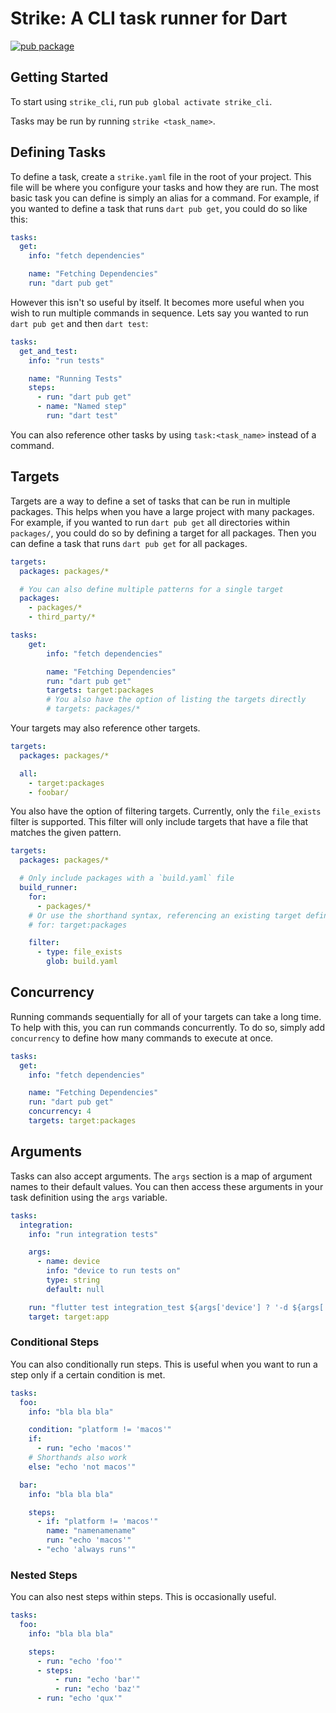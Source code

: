 # Strike: A CLI task runner for Dart

[![pub package](https://img.shields.io/pub/v/strike_cli.svg)](https://pub.dartlang.org/packages/strike_cli)

## Getting Started

To start using `strike_cli`, run `pub global activate strike_cli`.

Tasks may be run by running `strike <task_name>`.

## Defining Tasks

To define a task, create a `strike.yaml` file in the root of your project. This file will be where you configure your tasks and how they are run. The most basic task you can define is simply an alias for a command. For example, if you wanted to define a task that runs `dart pub get`, you could do so like this:

```yaml
tasks:
  get:
    info: "fetch dependencies"

    name: "Fetching Dependencies"
    run: "dart pub get"
```

However this isn't so useful by itself. It becomes more useful when you wish to run multiple commands in sequence. Lets say you wanted to run `dart pub get` and then `dart test`:

```yaml
tasks:
  get_and_test:
    info: "run tests"

    name: "Running Tests"
    steps:
      - run: "dart pub get"
      - name: "Named step"
        run: "dart test"
```

You can also reference other tasks by using `task:<task_name>` instead of a command.

## Targets

Targets are a way to define a set of tasks that can be run in multiple packages. This helps when you have a large project with many packages. For example, if you wanted to run `dart pub get` all directories within `packages/`, you could do so by defining a target for all packages. Then you can define a task that runs `dart pub get` for all packages.

```yaml
targets:
  packages: packages/*

  # You can also define multiple patterns for a single target
  packages:
    - packages/*
    - third_party/*

tasks:
    get:
        info: "fetch dependencies"

        name: "Fetching Dependencies"
        run: "dart pub get"
        targets: target:packages
        # You also have the option of listing the targets directly
        # targets: packages/*
```

Your targets may also reference other targets.

```yaml
targets:
  packages: packages/*

  all:
    - target:packages
    - foobar/
```

You also have the option of filtering targets. Currently, only the `file_exists` filter is supported. This filter will only include targets that have a file that matches the given pattern.

```yaml
targets:
  packages: packages/*

  # Only include packages with a `build.yaml` file
  build_runner:
    for:
      - packages/*
    # Or use the shorthand syntax, referencing an existing target definition
    # for: target:packages

    filter:
      - type: file_exists
        glob: build.yaml
```

## Concurrency

Running commands sequentially for all of your targets can take a long time. To help with this, you can run commands concurrently. To do so, simply add `concurrency` to define how many commands to execute at once.

```yaml
tasks:
  get:
    info: "fetch dependencies"

    name: "Fetching Dependencies"
    run: "dart pub get"
    concurrency: 4
    targets: target:packages
```

## Arguments

Tasks can also accept arguments. The `args` section is a map of argument names to their default values. You can then access these arguments in your task definition using the `args` variable.

```yaml
tasks:
  integration:
    info: "run integration tests"

    args:
      - name: device
        info: "device to run tests on"
        type: string
        default: null

    run: "flutter test integration_test ${args['device'] ? '-d ${args['device']}' : ''}"
    target: target:app
```

### Conditional Steps

You can also conditionally run steps. This is useful when you want to run a step only if a certain condition is met.

```yaml
tasks:
  foo:
    info: "bla bla bla"

    condition: "platform != 'macos'"
    if:
      - run: "echo 'macos'"
    # Shorthands also work
    else: "echo 'not macos'"

  bar:
    info: "bla bla bla"

    steps:
      - if: "platform != 'macos'"
        name: "namenamename"
        run: "echo 'macos'"
      - "echo 'always runs'"
```

### Nested Steps

You can also nest steps within steps. This is occasionally useful.

```yaml
tasks:
  foo:
    info: "bla bla bla"

    steps:
      - run: "echo 'foo'"
      - steps:
          - run: "echo 'bar'"
          - run: "echo 'baz'"
      - run: "echo 'qux'"
```
